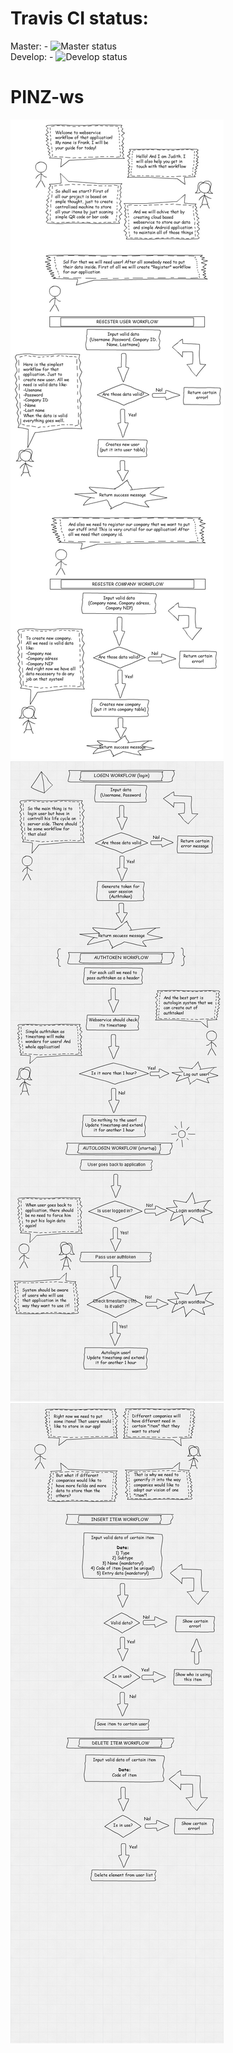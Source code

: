 # Travis CI status:

Master:   - ![Master status](https://travis-ci.org/MichBogus/PINZ-ws.svg?branch=master) <br/>
Develop:  - ![Develop status](https://travis-ci.org/MichBogus/PINZ-ws.svg?branch=develop) <br/>

# PINZ-ws

![Register workflow](register_workflow.jpg)
![Login workflow](login_workflow.png)
![Items workflow](items_workflow.png)
